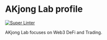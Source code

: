 # AKjong Lab profile

[![Super Linter](https://github.com/akjong/.github/actions/workflows/lint.yml/badge.svg)](https://github.com/akjong/.github/actions/workflows/lint.yml)

AKjong Lab focuses on Web3 DeFi and Trading.
